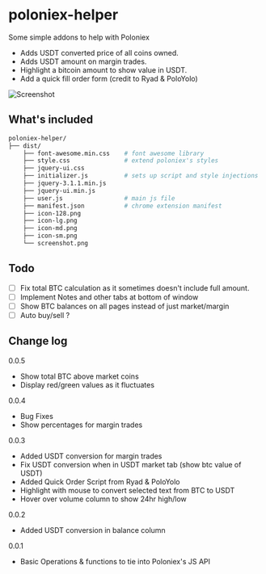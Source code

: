 # poloniex-helper
Some simple addons to help with Poloniex

- Adds USDT converted price of all coins owned.
- Adds USDT amount on margin trades.
- Highlight a bitcoin amount to show value in USDT.
- Add a quick fill order form (credit to Ryad & PoloYolo)

![Screenshot](http://andrew98103.github.io/poloniex-helper/screenshot.png)

## What's included

```bash
poloniex-helper/
├── dist/
    ├── font-awesome.min.css	# font awesome library
    ├── style.css				# extend poloniex's styles
    ├── jquery-ui.css
    ├── initializer.js			# sets up script and style injections
    ├── jquery-3.1.1.min.js         
    ├── jquery-ui.min.js
    ├── user.js					# main js file
	├── manifest.json			# chrome extension manifest
	├── icon-128.png
	├── icon-lg.png
	├── icon-md.png
	├── icon-sm.png
    └── screenshot.png
```

## Todo

- [ ] Fix total BTC calculation as it sometimes doesn't include full amount.
- [ ] Implement Notes and other tabs at bottom of window
- [ ] Show BTC balances on all pages instead of just market/margin
- [ ] Auto buy/sell ?

## Change log

0.0.5

* Show total BTC above market coins
* Display red/green values as it fluctuates

0.0.4

* Bug Fixes
* Show percentages for margin trades

0.0.3

* Added USDT conversion for margin trades
* Fix USDT conversion when in USDT market tab (show btc value of USDT)
* Added Quick Order Script from Ryad & PoloYolo
* Highlight with mouse to convert selected text from BTC to USDT
* Hover over volume column to show 24hr high/low

0.0.2

* Added USDT conversion in balance column

0.0.1

* Basic Operations & functions to tie into Poloniex's JS API